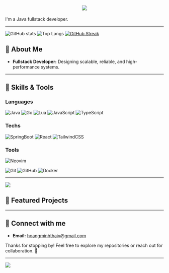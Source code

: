 <h1 align="center">
    <img src="https://readme-typing-svg.herokuapp.com/?font=Righteous&size=35&center=true&vCenter=true&width=500&height=70&duration=4000&lines=Hi+There!+👋;+I'm+Thai!;" />
</h1>

I'm a Java fullstack developer.

---
![GitHub stats](https://github-readme-stats.vercel.app/api?username=Car1Grimes&show_icons=true&theme=github_dark)
![Top Langs](https://github-readme-stats.vercel.app/api/top-langs/?username=Car1Grimes&show_icons=true&locale=en&theme=github_dark&layout=compact&hide=html,css,scss)
[![GitHub Streak](https://github-readme-streak-stats-eight.vercel.app?user=Car1Grimes&theme=dark&hide_border=false)](https://git.io/streak-stats)
## 🦀 About Me  

- **Fullstack Developer:** Designing scalable, reliable, and high-performance systems.  

---

## 🔧 Skills & Tools

### **Languages**
![Java](https://img.shields.io/badge/Java-JAV101?style=for-the-badge&logo=java&logoColor=white)
![Go](https://img.shields.io/badge/Go-00ADD8?style=for-the-badge&logo=go&logoColor=white)
![Lua](https://img.shields.io/badge/Lua-2C2D72?style=for-the-badge&logo=lua&logoColor=white)
![JavaScript](https://img.shields.io/badge/JavaScript-F7DF1E?style=for-the-badge&logo=javascript&logoColor=black)
![TypeScript](https://img.shields.io/badge/TypeScript-3178C6?style=for-the-badge&logo=typescript&logoColor=white)

### Techs
![SpringBoot](https://img.shields.io/badge/Springboot-SB2309?style=for-the-badge&logo=springboot&logoColor=white)
![React](https://img.shields.io/badge/React-61DAFB?style=for-the-badge&logo=react&logoColor=black)
![TailwindCSS](https://img.shields.io/badge/TailwindCSS-06B6D4?style=for-the-badge&logo=tailwindcss&logoColor=white)

### **Tools**
![Neovim](https://img.shields.io/badge/Neovim-57A143?style=for-the-badge&logo=neovim&logoColor=white)

![Git](https://img.shields.io/badge/Git-F05032?style=for-the-badge&logo=git&logoColor=white)
![GitHub](https://img.shields.io/badge/GitHub-181717?style=for-the-badge&logo=github&logoColor=white)
![Docker](https://img.shields.io/badge/Docker-2496ED?style=for-the-badge&logo=docker&logoColor=white)

---
![](https://github-profile-trophy.vercel.app/?username=Car1Grimes&theme=tokyonight&no-frame=false&no-bg=false&margin-w=4)


## 📂 Featured Projects

---

## 🌟 Connect with me

- **Email:** [hoangminhthaiv@gmail.com](mailto:hoangminhthaiv@gmail.com)   


Thanks for stopping by! Feel free to explore my repositories or reach out for collaboration. 🚀

---
![](https://count.getloli.com/@anhyeager?name=anhyeager&theme=random&padding=7&offset=0&align=top&scale=1&pixelated=1&darkmode=auto)
